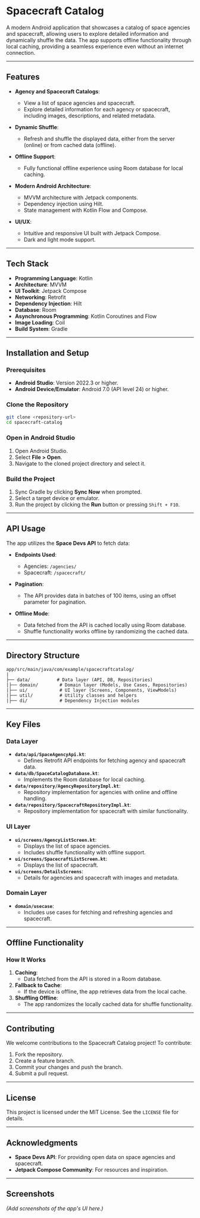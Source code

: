 # Spacecraft Catalog

A modern Android application that showcases a catalog of space agencies and spacecraft, allowing users to explore detailed information and dynamically shuffle the data. The app supports offline functionality through local caching, providing a seamless experience even without an internet connection.

---

## Features

- **Agency and Spacecraft Catalogs**:
    - View a list of space agencies and spacecraft.
    - Explore detailed information for each agency or spacecraft, including images, descriptions, and related metadata.

- **Dynamic Shuffle**:
    - Refresh and shuffle the displayed data, either from the server (online) or from cached data (offline).

- **Offline Support**:
    - Fully functional offline experience using Room database for local caching.

- **Modern Android Architecture**:
    - MVVM architecture with Jetpack components.
    - Dependency injection using Hilt.
    - State management with Kotlin Flow and Compose.

- **UI/UX**:
    - Intuitive and responsive UI built with Jetpack Compose.
    - Dark and light mode support.

---

## Tech Stack

- **Programming Language**: Kotlin
- **Architecture**: MVVM
- **UI Toolkit**: Jetpack Compose
- **Networking**: Retrofit
- **Dependency Injection**: Hilt
- **Database**: Room
- **Asynchronous Programming**: Kotlin Coroutines and Flow
- **Image Loading**: Coil
- **Build System**: Gradle

---

## Installation and Setup

### Prerequisites
- **Android Studio**: Version 2022.3 or higher.
- **Android Device/Emulator**: Android 7.0 (API level 24) or higher.

### Clone the Repository
```bash
git clone <repository-url>
cd spacecraft-catalog
```

### Open in Android Studio
1. Open Android Studio.
2. Select **File > Open**.
3. Navigate to the cloned project directory and select it.

### Build the Project
1. Sync Gradle by clicking **Sync Now** when prompted.
2. Select a target device or emulator.
3. Run the project by clicking the **Run** button or pressing `Shift + F10`.

---

## API Usage

The app utilizes the **Space Devs API** to fetch data:

- **Endpoints Used**:
    - Agencies: `/agencies/`
    - Spacecraft: `/spacecraft/`

- **Pagination**:
    - The API provides data in batches of 100 items, using an offset parameter for pagination.

- **Offline Mode**:
    - Data fetched from the API is cached locally using Room database.
    - Shuffle functionality works offline by randomizing the cached data.

---

## Directory Structure

```
app/src/main/java/com/example/spacecraftcatalog/
|
├── data/          # Data layer (API, DB, Repositories)
|├── domain/        # Domain layer (Models, Use Cases, Repositories)
|├── ui/            # UI layer (Screens, Components, ViewModels)
|├── util/          # Utility classes and helpers
|├── di/            # Dependency Injection modules
```

---

## Key Files

### Data Layer
- **`data/api/SpaceAgencyApi.kt`**:
    - Defines Retrofit API endpoints for fetching agency and spacecraft data.
- **`data/db/SpaceCatalogDatabase.kt`**:
    - Implements the Room database for local caching.
- **`data/repository/AgencyRepositoryImpl.kt`**:
    - Repository implementation for agencies with online and offline handling.
- **`data/repository/SpacecraftRepositoryImpl.kt`**:
    - Repository implementation for spacecraft with similar functionality.

### UI Layer
- **`ui/screens/AgencyListScreen.kt`**:
    - Displays the list of space agencies.
    - Includes shuffle functionality with offline support.
- **`ui/screens/SpacecraftListScreen.kt`**:
    - Displays the list of spacecraft.
- **`ui/screens/DetailsScreens`**:
    - Details for agencies and spacecraft with images and metadata.

### Domain Layer
- **`domain/usecase`**:
    - Includes use cases for fetching and refreshing agencies and spacecraft.

---

## Offline Functionality

### How It Works
1. **Caching**:
    - Data fetched from the API is stored in a Room database.
2. **Fallback to Cache**:
    - If the device is offline, the app retrieves data from the local cache.
3. **Shuffling Offline**:
    - The app randomizes the locally cached data for shuffle functionality.

---

## Contributing

We welcome contributions to the Spacecraft Catalog project! To contribute:
1. Fork the repository.
2. Create a feature branch.
3. Commit your changes and push the branch.
4. Submit a pull request.

---

## License

This project is licensed under the MIT License. See the `LICENSE` file for details.

---

## Acknowledgments

- **Space Devs API**: For providing open data on space agencies and spacecraft.
- **Jetpack Compose Community**: For resources and inspiration.

---

## Screenshots

*(Add screenshots of the app's UI here.)*

